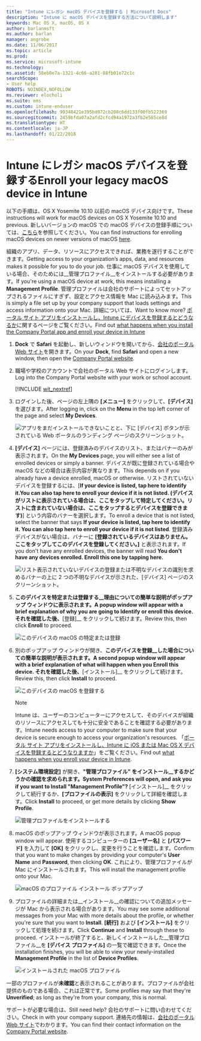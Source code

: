 ```yaml
---
title: "Intune にレガシ macOS デバイスを登録する | Microsoft Docs"
description: "Intune に macOS デバイスを登録する方法について説明します"
keywords: Mac OS X, macOS, OS X
author: barlanmsft
ms.author: barlan
manager: angrobe
ms.date: 11/06/2017
ms.topic: article
ms.prod: 
ms.service: microsoft-intune
ms.technology: 
ms.assetid: 58eb0e7a-1321-4c66-a281-88fb01e72c1c
searchScope:
- User help
ROBOTS: NOINDEX,NOFOLLOW
ms.reviewer: elocholi
ms.suite: ems
ms.custom: intune-enduser
ms.openlocfilehash: 99348421e395bd072cb208c6dd133f00fb522369
ms.sourcegitcommit: 2459bfda07a2afd2cfcd94a1972a3fb2e565ce8d
ms.translationtype: HT
ms.contentlocale: ja-JP
ms.lasthandoff: 01/22/2018
---
```

# <a name="enroll-your-legacy-macos-device-in-intune"></a><span data-ttu-id="bc0d7-104">Intune にレガシ macOS デバイスを登録する</span><span class="sxs-lookup"><span data-stu-id="bc0d7-104">Enroll your legacy macOS device in Intune</span></span>

<span data-ttu-id="bc0d7-105">以下の手順は、OS X Yosemite 10.10 以前の macOS デバイス向けです。</span><span class="sxs-lookup"><span data-stu-id="bc0d7-105">These instructions will work for macOS devices on OS X Yosemite 10.10 and previous.</span></span> <span data-ttu-id="bc0d7-106">新しいバージョンの macOS での macOS デバイスの登録手順については、[こちら](enroll-your-device-in-intune-macos-cp.md)を参照してください。</span><span class="sxs-lookup"><span data-stu-id="bc0d7-106">You can find instructions for enrolling macOS devices on newer versions of macOS [here](enroll-your-device-in-intune-macos-cp.md).</span></span>

<span data-ttu-id="bc0d7-107">組織のアプリ、データ、リソースにアクセスできれば、業務を遂行することができます。</span><span class="sxs-lookup"><span data-stu-id="bc0d7-107">Getting access to your organization’s apps, data, and resources makes it possible for you to do your job.</span></span> <span data-ttu-id="bc0d7-108">仕事に macOS デバイスを使用している場合、そのためには__管理プロファイル__をインストールする必要があります。</span><span class="sxs-lookup"><span data-stu-id="bc0d7-108">If you're using a macOS device at work, this means installing a __Management Profile__.</span></span> <span data-ttu-id="bc0d7-109">管理プロファイルは会社のサポートによってセットアップされるファイルにすぎず、設定とアクセス情報を Mac に読み込みます。</span><span class="sxs-lookup"><span data-stu-id="bc0d7-109">This is simply a file set up by your company support that loads settings and access information onto your Mac.</span></span> <span data-ttu-id="bc0d7-110">詳細については、</span><span class="sxs-lookup"><span data-stu-id="bc0d7-110">Want to know more?</span></span> <span data-ttu-id="bc0d7-111">[ポータル サイト アプリをインストールし、Intune にデバイスを登録するとどうなるか](what-happens-if-you-install-the-company-portal-app-and-enroll-your-device-in-intune-ios.md)に関するページをご覧ください。</span><span class="sxs-lookup"><span data-stu-id="bc0d7-111">Find out [what happens when you install the Company Portal app and enroll your device in Intune](what-happens-if-you-install-the-company-portal-app-and-enroll-your-device-in-intune-ios.md)</span></span>

1. <span data-ttu-id="bc0d7-112">__Dock__ で __Safari__ を起動し、新しいウィンドウを開いてから、[会社のポータル Web サイト](https://portal.manage.microsoft.com#HelpDeskDialog)を開きます。</span><span class="sxs-lookup"><span data-stu-id="bc0d7-112">On your __Dock__, find __Safari__ and open a new window, then open the [Company Portal website](https://portal.manage.microsoft.com#HelpDeskDialog).</span></span>
2. <span data-ttu-id="bc0d7-113">職場や学校のアカウントで会社のポータル Web サイトにログインします。</span><span class="sxs-lookup"><span data-stu-id="bc0d7-113">Log into the Company Portal website with your work or school account.</span></span>

   [!INCLUDE [wit_nextref](includes/end-user-password-guidance.md)]


3. <span data-ttu-id="bc0d7-114">ログインした後、ページの左上隅の **[メニュー]** をクリックして、**[デバイス]** を選びます。</span><span class="sxs-lookup"><span data-stu-id="bc0d7-114">After logging in, click on the **Menu** in the top left corner of the page and select **My Devices**.</span></span>

   ![アプリをまだインストールできないことと、下に [デバイス] ボタンが示されている Web ポータルのランディング ページのスクリーンショット。](./media/macOS_enroll_001_landing_page.png)

4. <span data-ttu-id="bc0d7-116">__[デバイス]__ ページには、登録済みのデバイスのリスト、またはバナーのみが表示されます。</span><span class="sxs-lookup"><span data-stu-id="bc0d7-116">On the __My Devices__ page, you will either see a list of enrolled devices or simply a banner.</span></span> <span data-ttu-id="bc0d7-117">デバイスが既に登録されている場合や macOS などの場合は表示内容が異なります。</span><span class="sxs-lookup"><span data-stu-id="bc0d7-117">This depends on if you already have a device enrolled, macOS or otherwise.</span></span> <span data-ttu-id="bc0d7-118">リストされていないデバイスを登録するには、[__If your device is listed, tap here to identify it.You can also tap here to enroll your device if it is not listed. (デバイスがリストに表示されている場合は、ここをタップして特定してください。リストに含まれていない場合は、ここをタップするとデバイスを登録できます)__] という内容のバナーを選択します。</span><span class="sxs-lookup"><span data-stu-id="bc0d7-118">To enroll a device that is not listed, select the banner that says __If your device is listed, tap here to identify it. You can also tap here to enroll your device if it is not listed__.</span></span> <span data-ttu-id="bc0d7-119">登録済みデバイスがない場合は、バナーに **[登録されているデバイスはありません。ここをタップしてこのデバイスを登録してください。]** と表示されます。</span><span class="sxs-lookup"><span data-stu-id="bc0d7-119">If you don't have any enrolled devices, the banner will read **You don't have any devices enrolled. Enroll this one by tapping here.**</span></span>

   ![リスト表示されていないデバイスの登録または不明なデバイスの識別を求めるバナーの上に 2 つの不明なデバイスが示された、[デバイス] ページのスクリーンショット。](./media/macOS_enroll_002_tap_here_banner.png)

5. <span data-ttu-id="bc0d7-121">__このデバイスを特定または登録する__理由についての簡単な説明がポップアップ ウィンドウに表示されます。</span><span class="sxs-lookup"><span data-stu-id="bc0d7-121">A popup window will appear with a brief explanation of why you are going to __Identify or enroll this device__.</span></span> <span data-ttu-id="bc0d7-122">それを確認した後、__[登録]__ をクリックして続けます。</span><span class="sxs-lookup"><span data-stu-id="bc0d7-122">Review this, then click __Enroll__ to proceed.</span></span>

   ![このデバイスの macOS の特定または登録](./media/macOS_enroll_003_IDenroll_popup.png)

6. <span data-ttu-id="bc0d7-124">別のポップアップ ウィンドウが開き、__このデバイスを登録__した場合についての簡単な説明が表示されます。</span><span class="sxs-lookup"><span data-stu-id="bc0d7-124">A second popup window will appear with a brief explanation of what will happen when you __Enroll this device__.</span></span> <span data-ttu-id="bc0d7-125">それを確認した後、__[インストール]__ をクリックして続けます。</span><span class="sxs-lookup"><span data-stu-id="bc0d7-125">Review this, then click __Install__ to proceed.</span></span>

   ![このデバイスの macOS を登録する](./media/macOS_enroll_004_enroll_popup.png)

   > [!NOTE]
   > <span data-ttu-id="bc0d7-127">Intune は、ユーザーのコンピューターにアクセスして、そのデバイスが組織のリソースにアクセスしても十分に安全であることを確認する必要があります。</span><span class="sxs-lookup"><span data-stu-id="bc0d7-127">Intune needs access to your computer to make sure that your device is secure enough to access your organization's resources.</span></span> <span data-ttu-id="bc0d7-128">「[ポータル サイト アプリをインストールし、Intune に iOS または Mac OS X デバイスを登録するとどうなりますか](what-happens-if-you-install-the-Company-Portal-app-and-enroll-your-device-in-intune-ios.md)」をご覧ください。</span><span class="sxs-lookup"><span data-stu-id="bc0d7-128">Find out [what happens when you enroll your device in Intune](what-happens-if-you-install-the-Company-Portal-app-and-enroll-your-device-in-intune-ios.md).</span></span>

7. <span data-ttu-id="bc0d7-129">__[システム環境設定]__ が開き、__"管理プロファイル" をインストール__するかどうかの確認を求められます。</span><span class="sxs-lookup"><span data-stu-id="bc0d7-129">__System Preferences__ will open, and ask you if you want to __Install "Management Profile"?__</span></span> <span data-ttu-id="bc0d7-130">__[インストール]__ をクリックして続行するか、__[プロファイルの表示]__ をクリックして詳細を確認します。</span><span class="sxs-lookup"><span data-stu-id="bc0d7-130">Click __Install__ to proceed, or get more details by clicking __Show Profile__.</span></span>

   ![管理プロファイルをインストールする](./media/macOS_enroll_005_sysprefs_mgmt_profile.png)

8. <span data-ttu-id="bc0d7-132">macOS のポップアップ ウィンドウが表示されます。</span><span class="sxs-lookup"><span data-stu-id="bc0d7-132">A macOS popup window will appear.</span></span> <span data-ttu-id="bc0d7-133">使用するコンピューターの __[ユーザー名]__ と __[パスワード]__ を入力して __[OK]__ をクリックし、変更を行うことを確認します。</span><span class="sxs-lookup"><span data-stu-id="bc0d7-133">Confirm that you want to make changes by providing your computer's __User Name__ and __Password__, then clicking __OK__.</span></span> <span data-ttu-id="bc0d7-134">これにより、管理プロファイルが Mac にインストールされます。</span><span class="sxs-lookup"><span data-stu-id="bc0d7-134">This will install the management profile onto your Mac.</span></span>

   ![macOS のプロファイル インストール ポップアップ](./media/macOS_enroll_006_sysprefs_admin_login.png)

9. <span data-ttu-id="bc0d7-136">プロファイルの詳細または__インストール__の確認についての追加メッセージが Mac から表示される場合があります。</span><span class="sxs-lookup"><span data-stu-id="bc0d7-136">You may see some additional messages from your Mac with more details about the profile, or whether you're sure that you want to __Install__.</span></span> <span data-ttu-id="bc0d7-137">__[続行]__ および __[インストール]__ をクリックして処理を続けます。</span><span class="sxs-lookup"><span data-stu-id="bc0d7-137">Click __Continue__ and __Install__ through these to proceed.</span></span> <span data-ttu-id="bc0d7-138">インストールが終了すると、新しくインストールした__管理プロファイル__を __[デバイス プロファイル]__ の一覧で確認できます。</span><span class="sxs-lookup"><span data-stu-id="bc0d7-138">Once the installation finishes, you will be able to view your newly-installed __Management Profile__ in the list of __Device Profiles__.</span></span>

   ![インストールされた macOS プロファイル](./media/macOS_enroll_007_sysprefs_installed_profile.png)

<span data-ttu-id="bc0d7-140">一部のプロファイルが**未確認**と表示されることがあります。プロファイルが会社提供のものである場合、これは正常です。</span><span class="sxs-lookup"><span data-stu-id="bc0d7-140">Some profiles may say that they're **Unverified**; as long as they're from your company, this is normal.</span></span>

<span data-ttu-id="bc0d7-141">サポートが必要な場合は、</span><span class="sxs-lookup"><span data-stu-id="bc0d7-141">Still need help?</span></span> <span data-ttu-id="bc0d7-142">会社のサポートに問い合わせてください。</span><span class="sxs-lookup"><span data-stu-id="bc0d7-142">Check in with your company support.</span></span> <span data-ttu-id="bc0d7-143">連絡先の情報は、[会社のポータル Web サイト](https://portal.manage.microsoft.com#HelpDeskDialog)でわかります。</span><span class="sxs-lookup"><span data-stu-id="bc0d7-143">You can find their contact information on the [Company Portal website](https://portal.manage.microsoft.com#HelpDeskDialog).</span></span>
